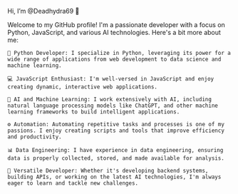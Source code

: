 Hi, I’m @Deadhydra69 👋

Welcome to my GitHub profile! I'm a passionate developer with a focus on Python, JavaScript, and various AI technologies. Here's a bit more about me:

    🔧 Python Developer: I specialize in Python, leveraging its power for a wide range of applications from web development to data science and machine learning.

    💻 JavaScript Enthusiast: I'm well-versed in JavaScript and enjoy creating dynamic, interactive web applications.

    🤖 AI and Machine Learning: I work extensively with AI, including natural language processing models like ChatGPT, and other machine learning frameworks to build intelligent applications.

    ⚙️ Automation: Automating repetitive tasks and processes is one of my passions. I enjoy creating scripts and tools that improve efficiency and productivity.

    📊 Data Engineering: I have experience in data engineering, ensuring data is properly collected, stored, and made available for analysis.

    🌟 Versatile Developer: Whether it's developing backend systems, building APIs, or working on the latest AI technologies, I'm always eager to learn and tackle new challenges.

